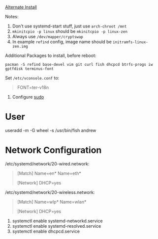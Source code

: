 [Alternate Install](https://wiki.archlinux.org/index.php/User:Altercation/Bullet_Proof_Arch_Install#Objectives)

Notes:
1. Don't use systemd-start stuff, just use `arch-chroot /mnt`
1. `mkinitcpio -p linux` should be `mkinitcpio -p linux-zen`
1. Always use `/dev/mapper/cryptswap`
1. In example `refind` config, image name should be `initramfs-linux-zen.img`

Additional Packages to install, before reboot:

`pacman -S refind base-devel vim git curl fish dhcpcd btrfs-progs iw gptfdisk terminus-font`

Set `/etc/vconsole.conf` to:

> FONT=ter-v18n

1. Configure [sudo](https://wiki.archlinux.org/index.php/Sudo)

# User

useradd -m -G wheel -s /usr/bin/fish andrew

# Network Configuration

/etc/systemd/network/20-wired.network:

> [Match]
> Name=en*
> Name=eth*
>  
> [Network]
> DHCP=yes

/etc/systemd/network/20-wireless.network:

> [Match]
> Name=wlp*
> Name=wlan*
> 
> [Network]
> DHCP=yes

1. systemctl enable systemd-networkd.service
1. systemctl enable systemd-resolved.service
1. systemctl enable dhcpcd.service
